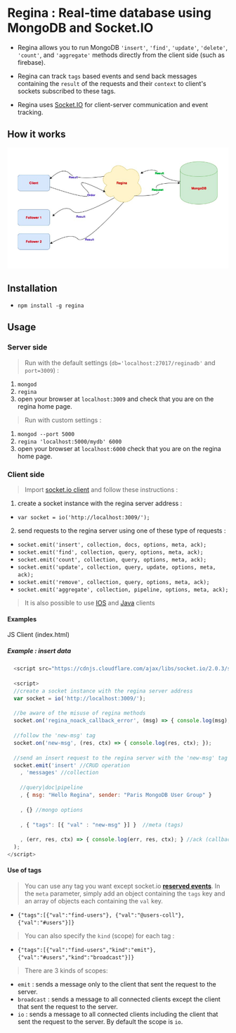 # Regina : Real-time database using MongoDB and Socket.IO

* Regina allows you to run MongoDB 
`'insert'`, `'find'`, `'update'`, `'delete'`, `'count'`, and `'aggregate'` methods directly from the client side (such as firebase).

* Regina can track `tags` based events and send back messages containing the `result` of the requests and their `context` to client's sockets subscribed to these tags.

* Regina uses [Socket.IO](https://socket.io/) for client-server communication and event tracking.


## How it works
![alt text](https://github.com/tutanck/Regina/blob/master/example/Capture%20d%E2%80%99%C3%A9cran%202018-02-10%20%C3%A0%2015.16.42.png)


## Installation

* `npm install -g regina`


## Usage

### Server side

> Run with the default settings (`db='localhost:27017/reginadb'` and `port=3009`) : 
1. `mongod`
2. `regina`
3. open your browser at `localhost:3009` and check that you are on the regina home page. 


> Run with custom settings :
1. `mongod --port 5000`
2. `regina 'localhost:5000/mydb' 6000` 
3. open your browser at `localhost:6000` check that you are on the regina home page.


### Client side

> Import [socket.io client](https://socket.io/blog/) and follow these instructions : 
1. create a socket instance with the regina server address :
* `var socket = io('http://localhost:3009/');`
2. send requests to the regina server using one of these type of requests :
* `socket.emit('insert', collection, docs, options, meta, ack);`
* `socket.emit('find', collection, query, options, meta, ack);`
* `socket.emit('count', collection, query, options, meta, ack);`
* `socket.emit('update', collection, query, update, options, meta, ack);`
* `socket.emit('remove', collection, query, options, meta, ack);`
* `socket.emit('aggregate', collection, pipeline, options, meta, ack);`

> It is also possible to use [IOS](https://github.com/socketio/socket.io-client-swift) and [Java](https://github.com/socketio/socket.io-client-java) clients

#### Examples 

JS Client (index.html) 

##### Example : insert data
```JavaScript
  <script src="https://cdnjs.cloudflare.com/ajax/libs/socket.io/2.0.3/socket.io.js"></script>

  <script>
  //create a socket instance with the regina server address 
  var socket = io('http://localhost:3009/');

  //be aware of the misuse of regina methods
  socket.on('regina_noack_callback_error', (msg) => { console.log(msg); })

  //follow the 'new-msg' tag
  socket.on('new-msg', (res, ctx) => { console.log(res, ctx); });

  //send an insert request to the regina server with the 'new-msg' tag
  socket.emit('insert' //CRUD operation
    , 'messages' //collection

    //query|doc|pipeline
    , { msg: "Hello Regina", sender: "Paris MongoDB User Group" }

    , {} //mongo options

    , { "tags": [{ "val" : "new-msg" }] }  //meta (tags)

    , (err, res, ctx) => { console.log(err, res, ctx); } //ack (callback)
  );
</script>
```

#### Use of tags

> You can use any tag you want except socket.io **[reserved events](https://socket.io/docs/emit-cheatsheet/#)**.
In the `meta` parameter, simply add an object containing the `tags` key and an array of objects each containing the `val` key.
* `{"tags":[{"val":"find-users"}, {"val":"@users-coll"}, {"val":"#users"}]}`

> You can also specify the `kind` (scope) for each tag : 
* `{"tags":[{"val":"find-users","kind":"emit"}, {"val":"#users","kind":"broadcast"}]}`

> There are 3 kinds of scopes:
* `emit` : sends a message only to the client that sent the request to the server.
* `broadcast` : sends a message to all connected clients except the client that sent the request to the server.
* `io` : sends a message to all connected clients including the client that sent the request to the server. By default the scope is `io`.
